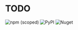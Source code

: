 # TODO

![npm (scoped)](https://img.shields.io/npm/v/@cloudcamp/aws-runtime?style=flat-square)
![PyPI](https://img.shields.io/pypi/v/cloudcamp.aws-runtime?color=blue&style=flat-square)
![Nuget](https://img.shields.io/nuget/v/Cloudcamp.Aws.Runtime?style=flat-square)
